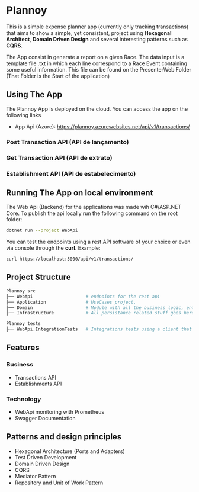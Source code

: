 # Plannoy

This is a simple expense planner app (currently only tracking transactions) that aims to show a simple, yet consistent, project using **Hexagonal Architect**, **Domain Driven Design** and several interesting patterns such as **CQRS**.

The App consist in generate a report on a given Race. The data input is a template file .txt in which each line correspond to a Race Event containing some useful information. This file can be found on the PresenterWeb Folder (That Folder is the Start of the application)

## Using The App

The Plannoy App is deployed on the cloud. You can access the app on the following links

- App Api (Azure): <https://plannoy.azurewebsites.net/api/v1/transactions/>

### Post Transaction API (API de lançamento)

### Get Transaction API (API de extrato)

### Establishment API (API de estabelecimento)

## Running The App on local environment

The Web Api (Backend) for the applications was made wih C#/ASP.NET Core. To publish the api locally run the following command on the root folder:

```bash
dotnet run --project WebApi
```

You can test the endpoints using a rest API software of your choice or even via console through the **curl**. Example:

```bash
curl https://localhost:5000/api/v1/transactions/
```

## Project Structure

```bash
Plannoy src
├── WebApi                    # endpoints for the rest api
├── Application               # UseCases project.
├── Domain                    # Module with all the business logic, entity (domain) models and its services
├── Infrastructure            # All persistance related stuff goes here.

Plannoy tests
├── WebApi.IntegrationTests   # Integrations tests using a client that makes real calls to the rest api
```

## Features

### Business

- Transactions API
- Establishments API

### Technology

- WebApi monitoring with Prometheus
- Swagger Documentation

## Patterns and design principles

- Hexagonal Architecture (Ports and Adapters)
- Test Driven Development
- Domain Driven Design
- CQRS
- Mediator Pattern
- Repository and Unit of Work Pattern
